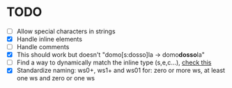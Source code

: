 # TODO
- [ ] Allow special characters in strings
- [x] Handle inline elements
- [ ] Handle comments
- [x] This should work but doesn't "domo[s:dosso]la -> domo<strong>dosso</strong>la"
- [ ] Find a way to dynamically match the inline type (s,e,c...), [check this](https://stackoverflow.com/questions/3101366/regex-to-match-all-permutations-of-1-2-3-4-without-repetition)
- [x] Standardize naming: ws0+, ws1+ and ws01 for: zero or more ws, at least one ws and zero or one ws